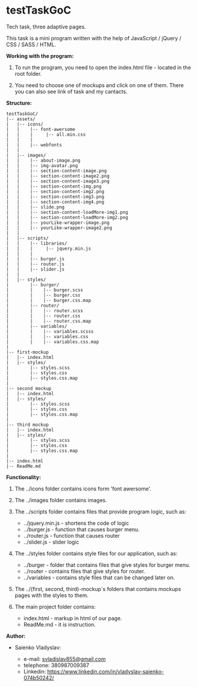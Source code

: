 # testTaskGoC
Tech task, three adaptive pages.

This task is a mini program written with the help of JavaScript / jQuery / CSS / SASS / HTML.

__Working with the program:__

1. To run the program, you need to open the index.html file - located in the root folder.

2. You need to choose one of mockups and click on one of them. There you can also see link 
of task and my cantacts. 


__Structure:__
```
testTaskGoC/
|-- assets/
|   |-- icons/
|   |    |-- font-awersome
|   |    |     |-- all.min.css
|   |    |
|   |    |-- webfonts
|   |
|   |-- images/     
|   |    |-- about-image.png
|   |    |-- img-avatar.png
|   |    |-- section-content-image.png
|   |    |-- section-content-image2.png
|   |    |-- section-content-image3.png
|   |    |-- section-content-img.png
|   |    |-- section-content-img2.png
|   |    |-- section-content-img3.png
|   |    |-- section-content-img4.png
|   |    |-- slide.png
|   |    |-- section-content-loadMore-img1.png
|   |    |-- section-content-loadMore-img2.png
|   |    |-- yourLike-wrapper-image.png
|   |    |-- yourLike-wrapper-image2.png
|   |   
|   |-- scripts/    
|   |    |-- libraries/
|   |    |     |-- jquery.min.js
|   |    |
|   |    |-- burger.js
|   |    |-- router.js
|   |    |-- slider.js
|   |
|   |-- styles/
|        |-- burger/
|        |    |-- burger.scss
|        |    |-- burger.css
|        |    |-- burger.css.map
|        |-- router/
|        |    |-- router.scss
|        |    |-- router.css
|        |    |-- router.css.map
|        |-- variables/
|        |    |-- variables.scsss
|        |    |-- variables.css
|        |    |-- variables.css.map
|   
|-- first-mockup   
|   |-- index.html
|   |-- styles/
|        |-- styles.scss
|        |-- styles.css
|        |-- styles.css.map
|
|-- second mockup
|   |-- index.html
|   |-- styles/
|        |-- styles.scss
|        |-- styles.css
|        |-- styles.css.map
|
|-- third mockup
|   |-- index.html
|   |-- styles/ 
|        |-- styles.scss
|        |-- styles.css
|        |-- styles.css.map
|
|-- index.html
|-- ReadMe.md

```

__Functionality:__

 1. The ../icons folder contains icons form 'font awersome'.
 
 2. The ../images folder contains images.
 
 3. The ../scripts folder contains files that provide program logic, such as:
    * ../jquery.min.js - shortens the code of logic
    * ../burger.js -  function that causes burger menu.
    * ../router.js - function that causes router
    * ../slider.js -  slider logic
 
 4. The ../styles folder contains style files for our application, such as:
    * ../burger - folder that contains files that give styles for burger menu.
    * ../router - contains files that give styles for router.
    * ../variables - contains style files that can be changed later on.
 
 5. The ../(first, second, third)-mockup`s folders that contains mockups pages with the styles to them.
 
 6. The main project folder contains:
    * index.html - markup in html of our page.
    * ReadMe.md - it is instruction.
    
    
__Author:__
 * Saienko Vladyslav:

    * e-mail: svladislav855@gmail.com
    * telephone: 380987009387
    * Linkedin: https://www.linkedin.com/in/vladyslav-saienko-074b50242/
 
 
        
        
